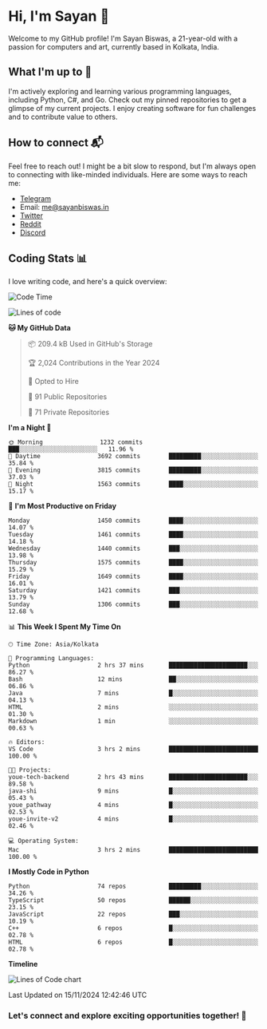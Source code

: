 # Hi, I'm Sayan 👋

Welcome to my GitHub profile! I'm Sayan Biswas, a 21-year-old with a passion for computers and art, currently based in Kolkata, India.

## What I'm up to 🚀

I'm actively exploring and learning various programming languages, including Python, C#, and Go. Check out my pinned repositories to get a glimpse of my current projects. I enjoy creating software for fun challenges and to contribute value to others.

## How to connect 📬

Feel free to reach out! I might be a bit slow to respond, but I'm always open to connecting with like-minded individuals. Here are some ways to reach me:

- [Telegram](https://t.me/dank_as_fuck)
- Email: [me@sayanbiswas.in](mailto:me@sayanbiswas.in)
- [Twitter](https://twitter.com/TheDankDel)
- [Reddit](https://www.reddit.com/user/dank_as_fuck_/)
- [Discord](https://discordapp.com/users/506536929152466945)

## Coding Stats 📊

I love writing code, and here's a quick overview:

<!--START_SECTION:waka-->
![Code Time](http://img.shields.io/badge/Code%20Time-1%2C914%20hrs%2043%20mins-blue)

![Lines of code](https://img.shields.io/badge/From%20Hello%20World%20I%27ve%20Written-6.2%20million%20lines%20of%20code-blue)

**🐱 My GitHub Data** 

> 📦 209.4 kB Used in GitHub's Storage 
 > 
> 🏆 2,024 Contributions in the Year 2024
 > 
> 💼 Opted to Hire
 > 
> 📜 91 Public Repositories 
 > 
> 🔑 71 Private Repositories 
 > 
**I'm a Night 🦉** 

```text
🌞 Morning                1232 commits        ███░░░░░░░░░░░░░░░░░░░░░░   11.96 % 
🌆 Daytime                3692 commits        █████████░░░░░░░░░░░░░░░░   35.84 % 
🌃 Evening                3815 commits        █████████░░░░░░░░░░░░░░░░   37.03 % 
🌙 Night                  1563 commits        ████░░░░░░░░░░░░░░░░░░░░░   15.17 % 
```
📅 **I'm Most Productive on Friday** 

```text
Monday                   1450 commits        ████░░░░░░░░░░░░░░░░░░░░░   14.07 % 
Tuesday                  1461 commits        ████░░░░░░░░░░░░░░░░░░░░░   14.18 % 
Wednesday                1440 commits        ███░░░░░░░░░░░░░░░░░░░░░░   13.98 % 
Thursday                 1575 commits        ████░░░░░░░░░░░░░░░░░░░░░   15.29 % 
Friday                   1649 commits        ████░░░░░░░░░░░░░░░░░░░░░   16.01 % 
Saturday                 1421 commits        ███░░░░░░░░░░░░░░░░░░░░░░   13.79 % 
Sunday                   1306 commits        ███░░░░░░░░░░░░░░░░░░░░░░   12.68 % 
```


📊 **This Week I Spent My Time On** 

```text
🕑︎ Time Zone: Asia/Kolkata

💬 Programming Languages: 
Python                   2 hrs 37 mins       ██████████████████████░░░   86.27 % 
Bash                     12 mins             ██░░░░░░░░░░░░░░░░░░░░░░░   06.86 % 
Java                     7 mins              █░░░░░░░░░░░░░░░░░░░░░░░░   04.13 % 
HTML                     2 mins              ░░░░░░░░░░░░░░░░░░░░░░░░░   01.30 % 
Markdown                 1 min               ░░░░░░░░░░░░░░░░░░░░░░░░░   00.63 % 

🔥 Editors: 
VS Code                  3 hrs 2 mins        █████████████████████████   100.00 % 

🐱‍💻 Projects: 
youe-tech-backend        2 hrs 43 mins       ██████████████████████░░░   89.58 % 
java-shi                 9 mins              █░░░░░░░░░░░░░░░░░░░░░░░░   05.43 % 
youe_pathway             4 mins              █░░░░░░░░░░░░░░░░░░░░░░░░   02.53 % 
youe-invite-v2           4 mins              █░░░░░░░░░░░░░░░░░░░░░░░░   02.46 % 

💻 Operating System: 
Mac                      3 hrs 2 mins        █████████████████████████   100.00 % 
```

**I Mostly Code in Python** 

```text
Python                   74 repos            █████████░░░░░░░░░░░░░░░░   34.26 % 
TypeScript               50 repos            ██████░░░░░░░░░░░░░░░░░░░   23.15 % 
JavaScript               22 repos            ███░░░░░░░░░░░░░░░░░░░░░░   10.19 % 
C++                      6 repos             █░░░░░░░░░░░░░░░░░░░░░░░░   02.78 % 
HTML                     6 repos             █░░░░░░░░░░░░░░░░░░░░░░░░   02.78 % 
```



**Timeline**

![Lines of Code chart](https://raw.githubusercontent.com/Dank-del/Dank-del/main/assets/bar_graph.png)


 Last Updated on 15/11/2024 12:42:46 UTC
<!--END_SECTION:waka-->

### Let's connect and explore exciting opportunities together! 🚀
